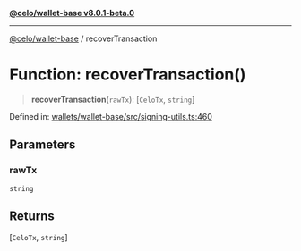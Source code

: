 [**@celo/wallet-base v8.0.1-beta.0**](../README.md)

***

[@celo/wallet-base](../README.md) / recoverTransaction

# Function: recoverTransaction()

> **recoverTransaction**(`rawTx`): \[`CeloTx`, `string`\]

Defined in: [wallets/wallet-base/src/signing-utils.ts:460](https://github.com/celo-org/developer-tooling/blob/master/packages/sdk/wallets/wallet-base/src/signing-utils.ts#L460)

## Parameters

### rawTx

`string`

## Returns

\[`CeloTx`, `string`\]
